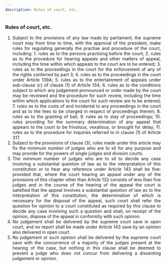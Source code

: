 ```yaml
---
description: Rules of court, etc.
---
```


### Rules of court, etc.

1. <div style="text-align: justify"> Subject to the provisions of any law made by parliament, the supreme court may from time to time, with the approval of the president, make rules for regulating generally the practise and procedure of the court, including:
    1. rules as to the persons practising before the court;
    2. rules as to the procedure for hearing appeals and other matters of appeal, including the time within which appeals to the court are to be entered;
    3. rules as to the proceedings in the court for the enforcement of any of the rights conferred by part 3;
    4. rules as to the proceedings in the court under Article 139A;
    5. rules as to the entertainment of appeals under sub-clause (c) of clause (1) of Article 134;
    6. rules as to the conditions subject to which any judgement pronounced or order made by the court may be reviewed and the procedure for such review, including the time within which applications to the court for such review are to be entered;
    7. rules as to the costs of and incidental to any proceedings in the court and as to the fees to be charged in respect of proceedings therein;
    8. rules as to the granting of bail;
    9. rules as to stay of proceedings;
    10. rules providing for the summary determination of any appeal that appears to the court to be frivolous, vexatious, or brought for delay;
    11. rules as to the procedure for inquiries referred to in clause (1) of Article 317.
2. <div style="text-align: justify"> Subject to the provisions of clause (3), rules made under this article may fix the minimum number of judges who are to sit for any purpose and may provide for the powers of single judges and division courts.
3. <div style="text-align: justify"> The minimum number of judges who are to sit to decide any case involving a substantial question of law as to the interpretation of this constitution or to hear any reference under Article 143 shall be five: provided that, where the court hearing an appeal under any of the provisions of this chapter other than Article 132 consists of less than five judges and in the course of the hearing of the appeal the court is satisfied that the appeal involves a substantial question of law as to the interpretation of this constitution, the determination of which is necessary for the disposal of the appeal, such court shall refer the question for opinion to a court constituted as required by this clause to decide any case involving such a question and shall, on receipt of the opinion, dispose of the appeal in conformity with such opinion.
4. <div style="text-align: justify"> No judgement shall be delivered by the supreme court save in open court, and no report shall be made under Article 143 save by an opinion also delivered in open court.
5. <div style="text-align: justify"> No judgement or such opinion shall be delivered by the supreme court save with the concurrence of a majority of the judges present at the hearing of the case, but nothing in this clause shall be deemed to prevent a judge who does not concur from delivering a dissenting judgement or opinion.

